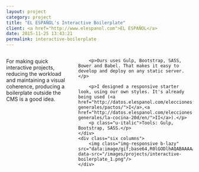 ```yaml
---
layout: project
category: project
title: "EL ESPAÑOL's Interactive Boilerplate"
client: <a href="http://www.elespanol.com">EL ESPAÑOL</a>
date: 2015-11-25 13:43:21
permalink: interactive-boilerplate
---
```

<div class="row">
    <div class="six columns">
        <p>For making quick interactive projects, reducing the workload and maintaining a visual coherence, producing a boilerplate outside the CMS is a good idea.</p>

        <p>Ours uses Gulp, Bootstrap, SASS, Bower and Babel. That makes it easy to develop and deploy on any static server.</p>

        <p>I designed a responsive starter look, using our own styles. It's already being used (<a href="http://datos.elespanol.com/elecciones-generales/pactos/">I</a>,<a href="http://datos.elespanol.com/elecciones-generales/la-cocina-20d/en/">II</a>).</p>
        <p class="u-italic">Tools: Gulp, Bootstrap, SASS.</p>
    </div>
    <div class="six columns">
        <img class="img-responsive b-lazy"  src="data:image/gif;base64,R0lGODlhAQABAAAAACH5BAEKAAEALAAAAAABAAEAAAICTAEAOw==" data-src="/images/projects/interactive-boilerplate_1.png"/>
    </div>
</div>
<div class="row">
    <img class="img-responsive b-lazy"  src="data:image/gif;base64,R0lGODlhAQABAAAAACH5BAEKAAEALAAAAAABAAEAAAICTAEAOw==" data-src="/images/projects/interactive-boilerplate_2.png"/>
    <img class="img-responsive b-lazy"  src="data:image/gif;base64,R0lGODlhAQABAAAAACH5BAEKAAEALAAAAAABAAEAAAICTAEAOw==" data-src="/images/projects/interactive-boilerplate_3.png"/>
</div>
